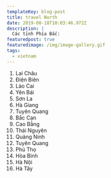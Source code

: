 ```yaml
---
templateKey: blog-post
title: travel North
date: 2019-08-18T10:03:46.972Z
description: |
  Các tỉnh Phía Bắc:
featuredpost: true
featuredimage: /img/image-gallery.gif
tags:
  - vietnam
---
```

1. Lai Châu
2. Điện Biên
3. Lào Cai
4. Yên Bái
5. Sơn La
6. Hà Giang
7. Tuyên Quang
8. Bắc Cạn
9. Cao Bằng
10. Thái Nguyên
11. Quảng Ninh
12. Tuyên Quang
13. Phú Thọ
14. Hòa Bình
15. Hà Nội
16. Hà Tây
